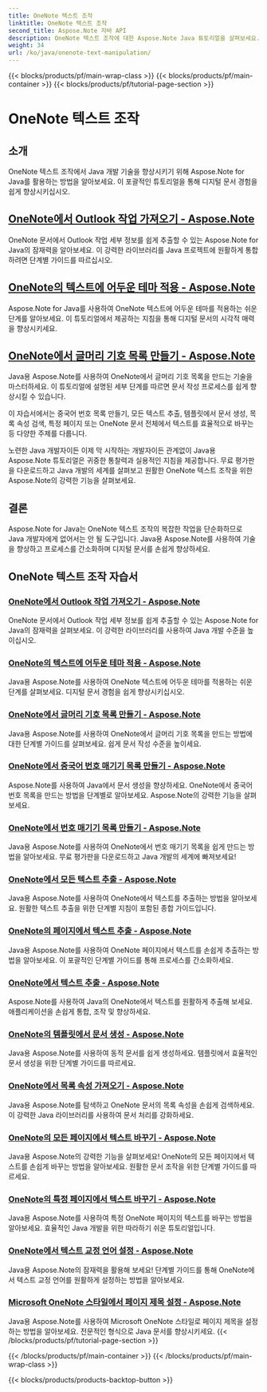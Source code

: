 ```yaml
---
title: OneNote 텍스트 조작
linktitle: OneNote 텍스트 조작
second_title: Aspose.Note 자바 API
description: OneNote 텍스트 조작에 대한 Aspose.Note Java 튜토리얼을 살펴보세요. 텍스트 추출, 테마 적용, 목록 생성 등과 같은 작업을 위한 효율적인 방법을 살펴보세요.
weight: 34
url: /ko/java/onenote-text-manipulation/
---
```


{{< blocks/products/pf/main-wrap-class >}}
{{< blocks/products/pf/main-container >}}
{{< blocks/products/pf/tutorial-page-section >}}

# OneNote 텍스트 조작


## 소개

OneNote 텍스트 조작에서 Java 개발 기술을 향상시키기 위해 Aspose.Note for Java를 활용하는 방법을 알아보세요. 이 포괄적인 튜토리얼을 통해 디지털 문서 경험을 쉽게 향상시키십시오.

##  [OneNote에서 Outlook 작업 가져오기 - Aspose.Note](./get-outlook-task/)
OneNote 문서에서 Outlook 작업 세부 정보를 쉽게 추출할 수 있는 Aspose.Note for Java의 잠재력을 알아보세요. 이 강력한 라이브러리를 Java 프로젝트에 원활하게 통합하려면 단계별 가이드를 따르십시오.

## [OneNote의 텍스트에 어두운 테마 적용 - Aspose.Note](./apply-dark-theme/)
Aspose.Note for Java를 사용하여 OneNote 텍스트에 어두운 테마를 적용하는 쉬운 단계를 알아보세요. 이 튜토리얼에서 제공하는 지침을 통해 디지털 문서의 시각적 매력을 향상시키세요.

## [OneNote에서 글머리 기호 목록 만들기 - Aspose.Note](./create-bulleted-list/)
Java용 Aspose.Note를 사용하여 OneNote에서 글머리 기호 목록을 만드는 기술을 마스터하세요. 이 튜토리얼에 설명된 세부 단계를 따르면 문서 작성 프로세스를 쉽게 향상시킬 수 있습니다.

이 자습서에서는 중국어 번호 목록 만들기, 모든 텍스트 추출, 템플릿에서 문서 생성, 목록 속성 검색, 특정 페이지 또는 OneNote 문서 전체에서 텍스트를 효율적으로 바꾸는 등 다양한 주제를 다룹니다.

노련한 Java 개발자이든 이제 막 시작하는 개발자이든 관계없이 Java용 Aspose.Note 튜토리얼은 귀중한 통찰력과 실용적인 지침을 제공합니다. 무료 평가판을 다운로드하고 Java 개발의 세계를 살펴보고 원활한 OneNote 텍스트 조작을 위한 Aspose.Note의 강력한 기능을 살펴보세요.

## 결론
Aspose.Note for Java는 OneNote 텍스트 조작의 복잡한 작업을 단순화하므로 Java 개발자에게 없어서는 안 될 도구입니다. Java용 Aspose.Note를 사용하여 기술을 향상하고 프로세스를 간소화하며 디지털 문서를 손쉽게 향상하세요.
## OneNote 텍스트 조작 자습서
### [OneNote에서 Outlook 작업 가져오기 - Aspose.Note](./get-outlook-task/)
OneNote 문서에서 Outlook 작업 세부 정보를 쉽게 추출할 수 있는 Aspose.Note for Java의 잠재력을 살펴보세요. 이 강력한 라이브러리를 사용하여 Java 개발 수준을 높이십시오.
### [OneNote의 텍스트에 어두운 테마 적용 - Aspose.Note](./apply-dark-theme/)
Java용 Aspose.Note를 사용하여 OneNote 텍스트에 어두운 테마를 적용하는 쉬운 단계를 살펴보세요. 디지털 문서 경험을 쉽게 향상시키십시오.
### [OneNote에서 글머리 기호 목록 만들기 - Aspose.Note](./create-bulleted-list/)
Java용 Aspose.Note를 사용하여 OneNote에서 글머리 기호 목록을 만드는 방법에 대한 단계별 가이드를 살펴보세요. 쉽게 문서 작성 수준을 높이세요.
### [OneNote에서 중국어 번호 매기기 목록 만들기 - Aspose.Note](./create-chinese-numbered-list/)
Aspose.Note를 사용하여 Java에서 문서 생성을 향상하세요. OneNote에서 중국어 번호 목록을 만드는 방법을 단계별로 알아보세요. Aspose.Note의 강력한 기능을 살펴보세요.
### [OneNote에서 번호 매기기 목록 만들기 - Aspose.Note](./create-numbered-list/)
Java용 Aspose.Note를 사용하여 OneNote에서 번호 매기기 목록을 쉽게 만드는 방법을 알아보세요. 무료 평가판을 다운로드하고 Java 개발의 세계에 빠져보세요!
### [OneNote에서 모든 텍스트 추출 - Aspose.Note](./extract-all-text/)
Java용 Aspose.Note를 사용하여 OneNote에서 텍스트를 추출하는 방법을 알아보세요. 원활한 텍스트 추출을 위한 단계별 지침이 포함된 종합 가이드입니다.
### [OneNote의 페이지에서 텍스트 추출 - Aspose.Note](./extract-text-from-a-page/)
Java용 Aspose.Note를 사용하여 OneNote 페이지에서 텍스트를 손쉽게 추출하는 방법을 알아보세요. 이 포괄적인 단계별 가이드를 통해 프로세스를 간소화하세요.
### [OneNote에서 텍스트 추출 - Aspose.Note](./extract-text/)
Aspose.Note를 사용하여 Java의 OneNote에서 텍스트를 원활하게 추출해 보세요. 애플리케이션을 손쉽게 통합, 조작 및 향상하세요.
### [OneNote의 템플릿에서 문서 생성 - Aspose.Note](./generate-document-from-template/)
Java용 Aspose.Note를 사용하여 동적 문서를 쉽게 생성하세요. 템플릿에서 효율적인 문서 생성을 위한 단계별 가이드를 따르세요.
### [OneNote에서 목록 속성 가져오기 - Aspose.Note](./get-list-properties/)
Java용 Aspose.Note를 탐색하고 OneNote 문서의 목록 속성을 손쉽게 검색하세요. 이 강력한 Java 라이브러리를 사용하여 문서 처리를 강화하세요.
### [OneNote의 모든 페이지에서 텍스트 바꾸기 - Aspose.Note](./replace-text-on-all-pages/)
Java용 Aspose.Note의 강력한 기능을 살펴보세요! OneNote의 모든 페이지에서 텍스트를 손쉽게 바꾸는 방법을 알아보세요. 원활한 문서 조작을 위한 단계별 가이드를 따르세요.
### [OneNote의 특정 페이지에서 텍스트 바꾸기 - Aspose.Note](./replace-text-on-particular-page/)
Java용 Aspose.Note를 사용하여 특정 OneNote 페이지의 텍스트를 바꾸는 방법을 알아보세요. 효율적인 Java 개발을 위한 따라하기 쉬운 튜토리얼입니다.
### [OneNote에서 텍스트 교정 언어 설정 - Aspose.Note](./set-proofing-language-for-text/)
Java용 Aspose.Note의 잠재력을 활용해 보세요! 단계별 가이드를 통해 OneNote에서 텍스트 교정 언어를 원활하게 설정하는 방법을 알아보세요.
### [Microsoft OneNote 스타일에서 페이지 제목 설정 - Aspose.Note](./setting-page-title-in-microsoft-onenote-style/)
Java용 Aspose.Note를 사용하여 Microsoft OneNote 스타일로 페이지 제목을 설정하는 방법을 알아보세요. 전문적인 형식으로 Java 문서를 향상시키세요.
{{< /blocks/products/pf/tutorial-page-section >}}

{{< /blocks/products/pf/main-container >}}
{{< /blocks/products/pf/main-wrap-class >}}

{{< blocks/products/products-backtop-button >}}
